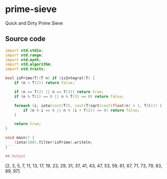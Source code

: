 # prime-sieve

Quick and Dirty Prime Sieve

## Source code

```D
import std.stdio;
import std.range;
import std.math;
import std.algorithm;
import std.traits;

bool isPrime(T)(T n) if (isIntegral!T) {
    if (n < T(2)) return false;

    if (n == T(2) || n == T(3)) return true;
    if (n % T(2) == 0 || n % T(3) == 0) return false;

    foreach (i; iota(cast(T)5, cast(T)sqrt(cast(float)n) + 1, T(6))) {
        if (n % i == 0 || n % (i + T(2)) == 0) return false;
    }

    return true;
}

void main() {
    (iota(100).filter!isPrime).writeln;
}```

## Output

```
[2, 3, 5, 7, 11, 13, 17, 19, 23, 29, 31, 37, 41, 43, 47, 53, 59, 61, 67, 71, 73, 79, 83, 89, 97]
```


